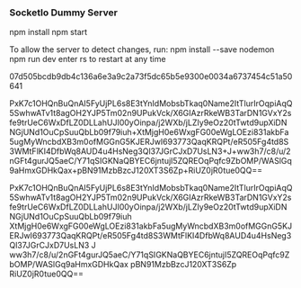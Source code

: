 ### SocketIo Dummy Server ###
npm install 
npm start

To allow the server to detect changes, run:
npm install --save nodemon
npm run dev
enter rs to restart at any time

07d505bcdb9db4c136a6e3a9c2a73f5dc65b5e9300e0034a6737454c51a50641

PxK7c1OHQnBuQnAI5FyUjPL6s8E3tYnIdMobsbTkaq0Name2ItTlurIrOqpiAqQ5SwhwATv1t8agOH2YJP5Tm02n9UPukVck/X6GIAzrRkeWB3TarDN1GVxY2sfe9trUeC6WxDfLZ0DLLahUJI00yOinpa/j2WXb/jLZIy9eOz20tTwtd9upXiDNNGjUNd1OuCpSuuQbLb09f79iuh+XtMjgH0e6WxgFG00eWgLOEzi831akbFa5ugMyWncbdXB3m0ofMGGnG5KJERJwI693773QaqKRQPt/eR505Fg4td8S3WMtFlKI4DfbWq8AUD4u4HsNeg3Ql37JGrCJxD7UsLN3+J+ww3h7/c8/u/2nGFt4gurJQ5aeC/Y71qSIGKNaQBYEC6jntujI5ZQREOqPqfc9ZbOMP/WASlGq9aHmxGDHkQax+pBN91MzbBzcJ120XT3S6Zp+RiUZ0jR0tue0QQ==


PxK7c1OHQnBuQnAI5FyUjPL6s8E3tYnIdMobsbTkaq0Name2ItTlurIrOqpiAqQ5SwhwATv1t8agOH2YJP5Tm02n9UPukVck/X6GIAzrRkeWB3TarDN1GVxY2sfe9trUeC6WxDfLZ0DLLahUJI00yOinpa/j2WXb/jLZIy9eOz20tTwtd9upXiDNNGjUNd1OuCpSuuQbLb09f79iuh XtMjgH0e6WxgFG00eWgLOEzi831akbFa5ugMyWncbdXB3m0ofMGGnG5KJERJwI693773QaqKRQPt/eR505Fg4td8S3WMtFlKI4DfbWq8AUD4u4HsNeg3Ql37JGrCJxD7UsLN3 J ww3h7/c8/u/2nGFt4gurJQ5aeC/Y71qSIGKNaQBYEC6jntujI5ZQREOqPqfc9ZbOMP/WASlGq9aHmxGDHkQax pBN91MzbBzcJ120XT3S6Zp RiUZ0jR0tue0QQ==